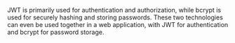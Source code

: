 JWT is primarily used for authentication and authorization, while bcrypt is used for securely hashing and storing passwords. These two technologies can even be used together in a web application, with JWT for authentication and bcrypt for password storage.
